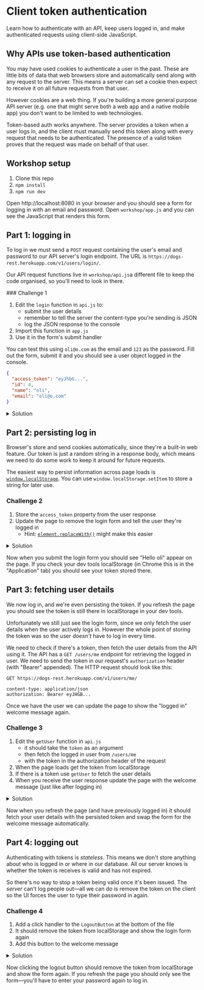 # Client token authentication

Learn how to authenticate with an API, keep users logged in, and make authenticated requests using client-side JavaScript.

## Why APIs use token-based authentication

You may have used cookies to authenticate a user in the past. These are little bits of data that web browsers store and automatically send along with any request to the server. This means a server can set a cookie then expect to receive it on all future requests from that user.

However cookies are a web thing. If you're building a more general purpose API server (e.g. one that might serve both a web app and a native mobile app) you don't want to be limited to web technologies.

Token-based auth works anywhere. The server provides a token when a user logs in, and the client must manually send this token along with every request that needs to be authenticated. The presence of a valid token proves that the request was made on behalf of that user.

## Workshop setup

1. Clone this repo
1. `npm install`
1. `npm run dev`

Open http://localhost:8080 in your browser and you should see a form for logging in with an email and password. Open `workshop/app.js` and you can see the JavaScript that renders this form.

## Part 1: logging in

To log in we must send a `POST` request containing the user's email and password to our API server's login endpoint. The URL is `https://dogs-rest.herokuapp.com/v1/users/login/`.

Our API request functions live in `workshop/api.js`a different file to keep the code organised, so you'll need to look in there.

### Challenge 1

1. Edit the `login` function in `api.js` to:
   - submit the user details
   - remember to tell the server the content-type you're sending is JSON
   - log the JSON response to the console
1. Import this function in `app.js`
1. Use it in the form's submit handler

You can test this using `oli@o.com` as the email and `123` as the password. Fill out the form, submit it and you should see a user object logged in the console.

```json
{
  "access_token": "eyJhbG...",
  "id": 4,
  "name": "oli",
  "email": "oli@o.com"
}
```

<details>
<summary>Solution</summary>

```js
// api.js
export function login(email, password) {
  return fetch("https://dogs-rest.herokuapp.com/v1/users/login/", {
    method: "POST",
    body: JSON.stringify({ email, password }),
    headers: { "content-type": "application/json" },
  }).then((res) => {
    if (!res.ok) {
      const error = new Error("HTTP error");
      error.status = res.status;
      throw error;
    } else {
      return res.json();
    }
  });
}
```

```js
// app.js
onsubmit: (event) => {
  event.preventDefault();
  // get the submitted email/pw values
  const email = event.target.elements.email.value;
  const password = event.target.elements.password.value;
  login(email, password).then((user) => {
    console.log(user);
  });
};
```

</details>

## Part 2: persisting log in

Browser's store and send cookies automatically, since they're a built-in web feature. Our token is just a random string in a response body, which means we need to do some work to keep it around for future requests.

The easiest way to persist information across page loads is [`window.localStorage`](https://developer.mozilla.org/en-US/docs/Web/API/Window/localStorage). You can use `window.localStorage.setItem` to store a string for later use.

### Challenge 2

1. Store the `access_token` property from the user response
1. Update the page to remove the login form and tell the user they're logged in
   - Hint: [`element.replaceWith()`](https://developer.mozilla.org/en-US/docs/Web/API/ChildNode/replaceWith) might make this easier

<details>
<summary>Solution</summary>

```js
onsubmit: (event) => {
  event.preventDefault();
  const email = event.target.elements.email.value;
  const password = event.target.elements.password.value;
  login(email, password).then((user) => {
    // save the access token in localStorage so the user stays logged in
    window.localStorage.setItem("dogs-token", user.access_token);

    const messageEl = h("span", {}, `Hello ${user.name}`);
    welcomeEl.innerHTML = ""; // get rid of old children
    welcomeEl.append(messageEl);
    loginFormEl.replaceWith(welcomeEl); // swap out form for message & logout
  });
};
```

</details>

Now when you submit the login form you should see "Hello oli" appear on the page. If you check your dev tools localStorage (in Chrome this is in the "Application" tab) you should see your token stored there.

## Part 3: fetching user details

We now log in, and we're even persisting the token. If you refresh the page you should see the token is still there in localStorage in your dev tools.

Unfortunately we still just see the login form, since we only fetch the user details when the user actively logs in. However the whole point of storing the token was so the user _doesn't_ have to log in every time.

We need to check if there's a token, then fetch the user details from the API using it. The API has a `GET /users/me` endpoint for retrieving the logged in user. We need to send the token in our request's `authorization` header (with "Bearer" appended). The HTTP request should look like this:

```
GET https://dogs-rest.herokuapp.com/v1/users/me/

content-type: application/json
authorization: Bearer eyJHGB...
```

Once we have the user we can update the page to show the "logged in" welcome message again.

### Challenge 3

1. Edit the `getUser` function in `api.js`
   - it should take the `token` as an argument
   - then fetch the logged in user from `/users/me`
   - with the token in the authorization header of the request
1. When the page loads get the token from localStorage
1. If there is a token use `getUser` to fetch the user details
1. When you receive the user response update the page with the welcome message (just like after logging in)

<details>
<summary>Solution</summary>

```js
export function getUser(token) {
  return fetch("https://dogs-rest.herokuapp.com/v1/users/me/", {
    headers: { authorization: `Bearer ${token}` },
  }).then((res) => {
    if (!res.ok) {
      const error = new Error("HTTP error");
      error.status = res.status;
      throw error;
    } else {
      return res.json();
    }
  });
}
```

```js
const token = window.localStorage.getItem("dogs-token");
if (token) {
  getUser(token).then((user) => {
    const messageEl = h("span", {}, `Hello ${user.name}`);
    welcomeEl.innerHTML = "";
    welcomeEl.append(messageEl);
    loginFormEl.replaceWith(welcomeEl);
  });
}
```

</details>

Now when you refresh the page (and have previously logged in) it should fetch your user details with the persisted token and swap the form for the welcome message automatically.

## Part 4: logging out

Authenticating with tokens is _stateless_. This means we don't store anything about who is logged in or where in our database. All our server knows is whether the token is receives is valid and has not expired.

So there's no way to stop a token being valid once it's been issued. The _server_ can't log people out—all we can do is remove the token on the client so the UI forces the user to type their password in again.

### Challenge 4

1. Add a click handler to the `LogoutButton` at the bottom of the file
1. It should remove the token from localStorage and show the login form again
1. Add this button to the welcome message

<details>
<summary>Solution</summary>

```js
// ...

if (token) {
  getUser(token).then((user) => {
    // ...
    welcomeEl.append(messageEl, logoutEl);
    // ...
  }
}

function LoginForm() {
  // ...
  onsubmit: (event) => {
    // ...
    welcomeEl.append(messageEl, logoutEl);
    // ...
  }
}

function LogoutButton() {
  return h(
    "button",
    {
      onclick: () => {
        window.localStorage.removeItem("dogs-token");
        welcomeEl.replaceWith(loginFormEl);
      },
    },
    "Log out"
  );
}

```

</details>

Now clicking the logout button should remove the token from localStorage and show the form again. If you refresh the page you should only see the form—you'll have to enter your password again to log in.

